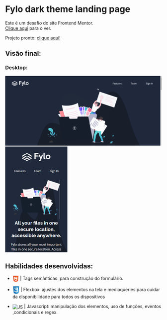 # Fylo dark theme landing page
Este é um desafio do site Frontend Mentor.<br>  [Clique aqui](https://www.frontendmentor.io/challenges/fylo-dark-theme-landing-page-5ca5f2d21e82137ec91a50fd) para o ver.

Projeto pronto: [clique aqui!](https://marvin1423.github.io/fylo-dark-theme/)
## Visão final:

### Desktop:
<img src="./src/images/fylo-dark-theme.gif" alt="video da pagina no desktop">

<img width="200" src="./src/images/fylo-dark-theme-mobile.gif" alt="video da pagina no mobile">


## Habilidades desenvolvidas:
- <img align="center" alt="HTML" height="20" width="20" src="https://raw.githubusercontent.com/devicons/devicon/master/icons/html5/html5-original.svg">  | Tags semânticas: para construção do formulário.

- <img align="center" alt="CSS" height="25" width="22" src="https://raw.githubusercontent.com/devicons/devicon/master/icons/css3/css3-original.svg"> | Flexbox: ajustes dos elementos na tela e mediaqueries para cuidar da disponibilidade para todos os dispositivos

- <img align="center" alt="JS" height="18" width="20" src="https://cdn.jsdelivr.net/gh/devicons/devicon/icons/javascript/javascript-original.svg" /> | Javascript: manipulação dos elementos, uso de funções, eventos ,condicionais e regex.
